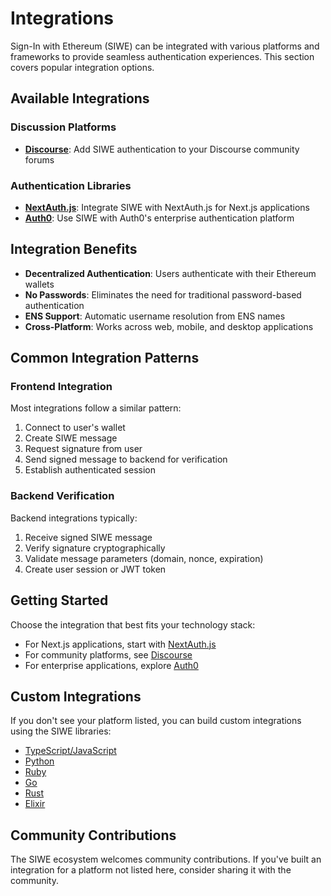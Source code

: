 # Integrations

Sign-In with Ethereum (SIWE) can be integrated with various platforms and frameworks to provide seamless authentication experiences. This section covers popular integration options.

## Available Integrations

### Discussion Platforms
- **[Discourse](/integrations/discourse)**: Add SIWE authentication to your Discourse community forums

### Authentication Libraries  
- **[NextAuth.js](/integrations/nextauth.js)**: Integrate SIWE with NextAuth.js for Next.js applications
- **[Auth0](/integrations/auth0)**: Use SIWE with Auth0's enterprise authentication platform

## Integration Benefits

- **Decentralized Authentication**: Users authenticate with their Ethereum wallets
- **No Passwords**: Eliminates the need for traditional password-based authentication
- **ENS Support**: Automatic username resolution from ENS names
- **Cross-Platform**: Works across web, mobile, and desktop applications

## Common Integration Patterns

### Frontend Integration
Most integrations follow a similar pattern:
1. Connect to user's wallet
2. Create SIWE message
3. Request signature from user
4. Send signed message to backend for verification
5. Establish authenticated session

### Backend Verification
Backend integrations typically:
1. Receive signed SIWE message
2. Verify signature cryptographically
3. Validate message parameters (domain, nonce, expiration)
4. Create user session or JWT token

## Getting Started

Choose the integration that best fits your technology stack:
- For Next.js applications, start with [NextAuth.js](/integrations/nextauth.js)
- For community platforms, see [Discourse](/integrations/discourse)
- For enterprise applications, explore [Auth0](/integrations/auth0)

## Custom Integrations

If you don't see your platform listed, you can build custom integrations using the SIWE libraries:
- [TypeScript/JavaScript](/libraries/typescript)
- [Python](/libraries/python)
- [Ruby](/libraries/ruby)
- [Go](/libraries/go)
- [Rust](/libraries/rust)
- [Elixir](/libraries/elixir)

## Community Contributions

The SIWE ecosystem welcomes community contributions. If you've built an integration for a platform not listed here, consider sharing it with the community.